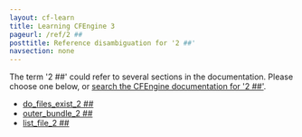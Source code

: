 ```yaml
---
layout: cf-learn
title: Learning CFEngine 3
pageurl: /ref/2 ##
posttitle: Reference disambiguation for '2 ##'
navsection: none
---
```


The term '2 ##' could refer to several sections in the documentation. Please choose one below, or
[search the CFEngine documentation for '2 ##'](http://docs.cfengine.com/latest/search.html?q=2+##).

- [do_files_exist_2 \#\#](http://docs.cfengine.com/latest/examples-tutorials-file_comparison.html#do_files_exist_2-##)
- [outer_bundle_2 \#\#](http://docs.cfengine.com/latest/examples-tutorials-file_comparison.html#outer_bundle_2-##)
- [list_file_2 \#\#](http://docs.cfengine.com/latest/examples-tutorials-file_comparison.html#list_file_2-##)
